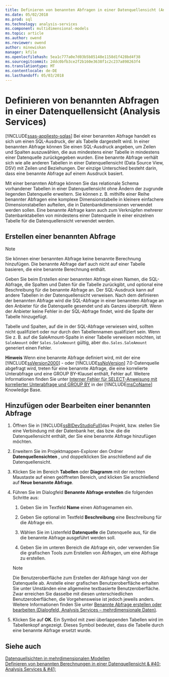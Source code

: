 ```yaml
---
title: Definieren von benannten Abfragen in einer Datenquellensicht (Analysis Services) | Microsoft Docs
ms.date: 05/02/2018
ms.prod: sql
ms.technology: analysis-services
ms.component: multidimensional-models
ms.topic: article
ms.author: owend
ms.reviewer: owend
author: minewiskan
manager: kfile
ms.openlocfilehash: 5ea1c777a0e7d03b5b85148e1158d1f428bd4f38
ms.sourcegitcommit: 2ddc0bfb3ce2f2b160e3638f1c2c237a898263f4
ms.translationtype: MT
ms.contentlocale: de-DE
ms.lasthandoff: 05/03/2018
---
```

# <a name="define-named-queries-in-a-data-source-view-analysis-services"></a>Definieren von benannten Abfragen in einer Datenquellensicht (Analysis Services)
[!INCLUDE[ssas-appliesto-sqlas](../../includes/ssas-appliesto-sqlas.md)]
  Bei einer benannten Abfrage handelt es sich um einen SQL-Ausdruck, der als Tabelle dargestellt wird. In einer benannten Abfrage können Sie einen SQL-Ausdruck angeben, um Zeilen und Spalten auszuwählen, die aus mindestens einer Tabelle in mindestens einer Datenquelle zurückgegeben wurden. Eine benannte Abfrage verhält sich wie alle anderen Tabellen in einer Datenquellensicht (Data Source View, DSV) mit Zeilen und Beziehungen. Der einzige Unterschied besteht darin, dass eine benannte Abfrage auf einem Ausdruck basiert.  
  
 Mit einer benannten Abfrage können Sie das relationale Schema vorhandener Tabellen in einer Datenquellensicht ohne Ändern der zugrunde liegenden Datenquelle erweitern. Sie können z. B. mithilfe einer Reihe benannter Abfragen eine komplexe Dimensionstabelle in kleinere einfachere Dimensionstabellen aufteilen, die in Datenbankdimensionen verwendet werden sollen. Eine benannte Abfrage kann auch zum Verknüpfen mehrerer Datenbanktabellen von mindestens einer Datenquelle in einer einzelnen Tabelle für die Datenquellensicht verwendet werden.  
  
## <a name="creating-a-named-query"></a>Erstellen einer benannten Abfrage  
  
> [!NOTE]  
>  Sie können einer benannten Abfrage keine benannte Berechnung hinzufügen. Die benannte Abfrage darf auch nicht auf einer Tabelle basieren, die eine benannte Berechnung enthält.  
  
 Geben Sie beim Erstellen einer benannten Abfrage einen Namen, die SQL-Abfrage, die Spalten und Daten für die Tabelle zurückgibt, und optional eine Beschreibung für die benannte Abfrage an. Der SQL-Ausdruck kann auf andere Tabellen in der Datenquellensicht verweisen. Nach dem definieren der benannten Abfrage wird die SQL-Abfrage in einer benannten Abfrage an den Anbieter für die Datenquelle gesendet und als Ganzes überprüft. Wenn der Anbieter keine Fehler in der SQL-Abfrage findet, wird die Spalte der Tabelle hinzugefügt.  
  
 Tabelle und Spalten, auf die in der SQL-Abfrage verwiesen wird, sollten nicht qualifiziert oder nur durch den Tabellennamen qualifiziert sein. Wenn Sie z. B. auf die SaleAmount-Spalte in einer Tabelle verweisen möchten, ist `SaleAmount` oder `Sales.SaleAmount` gültig, aber `dbo.Sales.SaleAmount` generiert einen Fehler.  
  
 **Hinweis** Wenn eine benannte Abfrage definiert wird, mit der eine [!INCLUDE[ssVersion2000](../../includes/ssversion2000-md.md)] - oder [!INCLUDE[ssNoVersion](../../includes/ssnoversion-md.md)] 7.0-Datenquelle abgefragt wird, treten für eine benannte Abfrage, die eine korrelierte Unterabfrage und eine GROUP BY-Klausel enthält, Fehler auf. Weitere Informationen finden Sie unter [Interner Fehler für SELECT-Anweisung mit korrelierter Unterabfrage und GROUP BY](http://support.microsoft.com/kb/274729) in der [!INCLUDE[msCoName](../../includes/msconame-md.md)] Knowledge Base.  
  
## <a name="add-or-edit-a-named-query"></a>Hinzufügen oder Bearbeiten einer benannten Abfrage  
  
1.  Öffnen Sie in [!INCLUDE[ssBIDevStudioFull](../../includes/ssbidevstudiofull-md.md)]das Projekt, bzw. stellen Sie eine Verbindung mit der Datenbank her, das bzw. die die Datenquellensicht enthält, der Sie eine benannte Abfrage hinzufügen möchten.  
  
2.  Erweitern Sie im Projektmappen-Explorer den Ordner **Datenquellensichten** , und doppelklicken Sie anschließend auf die Datenquellensicht.  
  
3.  Klicken Sie im Bereich **Tabellen** oder **Diagramm** mit der rechten Maustaste auf einen geöffneten Bereich, und klicken Sie anschließend auf **Neue benannte Abfrage**.  
  
4.  Führen Sie im Dialogfeld **Benannte Abfrage erstellen** die folgenden Schritte aus:  
  
    1.  Geben Sie im Textfeld **Name** einen Abfragenamen ein.  
  
    2.  Geben Sie optional im Textfeld **Beschreibung** eine Beschreibung für die Abfrage ein.  
  
    3.  Wählen Sie im Listenfeld **Datenquelle** die Datenquelle aus, für die die benannte Abfrage ausgeführt werden soll.  
  
    4.  Geben Sie im unteren Bereich die Abfrage ein, oder verwenden Sie die grafischen Tools zum Erstellen von Abfragen, um eine Abfrage zu erstellen.  
  
    > [!NOTE]  
    >  Die Benutzeroberfläche zum Erstellen der Abfrage hängt von der Datenquelle ab. Anstelle einer grafischen Benutzeroberfläche erhalten Sie unter Umständen eine allgemeine textbasierte Benutzeroberfläche. Zwar erreichen Sie dasselbe mit diesen unterschiedlichen Benutzeroberflächen, die Vorgehensweise ist jedoch jeweils anders. Weitere Informationen finden Sie unter [Benannte Abfrage erstellen oder bearbeiten &#40;Dialogfeld, Analysis Services – mehrdimensionale Daten&#41;](http://msdn.microsoft.com/library/8e192ad6-a0b1-4e21-bb3f-087c93e62941).  
  
5.  Klicken Sie auf **OK**. Ein Symbol mit zwei überlappenden Tabellen wird im Tabellenkopf angezeigt. Dieses Symbol bedeutet, dass die Tabelle durch eine benannte Abfrage ersetzt wurde.  
  
## <a name="see-also"></a>Siehe auch  
 [Datenquellsichten in mehrdimensionalen Modellen](../../analysis-services/multidimensional-models/data-source-views-in-multidimensional-models.md)   
 [Definieren von benannten Berechnungen in einer Datenquellensicht & #40; Analysis Services & #41;](../../analysis-services/multidimensional-models/define-named-calculations-in-a-data-source-view-analysis-services.md)  
  
  
